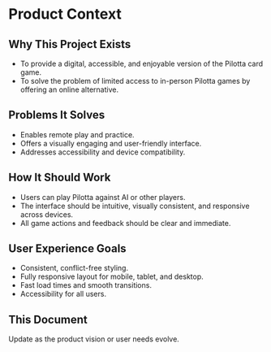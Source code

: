 # Product Context

## Why This Project Exists
- To provide a digital, accessible, and enjoyable version of the Pilotta card game.
- To solve the problem of limited access to in-person Pilotta games by offering an online alternative.

## Problems It Solves
- Enables remote play and practice.
- Offers a visually engaging and user-friendly interface.
- Addresses accessibility and device compatibility.

## How It Should Work
- Users can play Pilotta against AI or other players.
- The interface should be intuitive, visually consistent, and responsive across devices.
- All game actions and feedback should be clear and immediate.

## User Experience Goals
- Consistent, conflict-free styling.
- Fully responsive layout for mobile, tablet, and desktop.
- Fast load times and smooth transitions.
- Accessibility for all users.

## This Document
Update as the product vision or user needs evolve.
